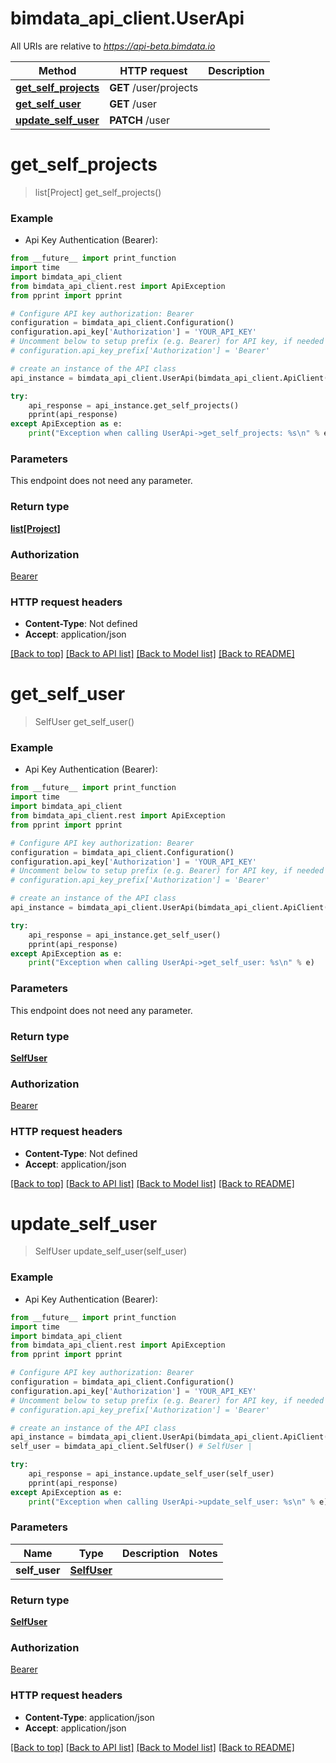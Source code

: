 # bimdata_api_client.UserApi

All URIs are relative to *https://api-beta.bimdata.io*

Method | HTTP request | Description
------------- | ------------- | -------------
[**get_self_projects**](UserApi.md#get_self_projects) | **GET** /user/projects | 
[**get_self_user**](UserApi.md#get_self_user) | **GET** /user | 
[**update_self_user**](UserApi.md#update_self_user) | **PATCH** /user | 


# **get_self_projects**
> list[Project] get_self_projects()



### Example

* Api Key Authentication (Bearer): 
```python
from __future__ import print_function
import time
import bimdata_api_client
from bimdata_api_client.rest import ApiException
from pprint import pprint

# Configure API key authorization: Bearer
configuration = bimdata_api_client.Configuration()
configuration.api_key['Authorization'] = 'YOUR_API_KEY'
# Uncomment below to setup prefix (e.g. Bearer) for API key, if needed
# configuration.api_key_prefix['Authorization'] = 'Bearer'

# create an instance of the API class
api_instance = bimdata_api_client.UserApi(bimdata_api_client.ApiClient(configuration))

try:
    api_response = api_instance.get_self_projects()
    pprint(api_response)
except ApiException as e:
    print("Exception when calling UserApi->get_self_projects: %s\n" % e)
```

### Parameters
This endpoint does not need any parameter.

### Return type

[**list[Project]**](Project.md)

### Authorization

[Bearer](../README.md#Bearer)

### HTTP request headers

 - **Content-Type**: Not defined
 - **Accept**: application/json

[[Back to top]](#) [[Back to API list]](../README.md#documentation-for-api-endpoints) [[Back to Model list]](../README.md#documentation-for-models) [[Back to README]](../README.md)

# **get_self_user**
> SelfUser get_self_user()



### Example

* Api Key Authentication (Bearer): 
```python
from __future__ import print_function
import time
import bimdata_api_client
from bimdata_api_client.rest import ApiException
from pprint import pprint

# Configure API key authorization: Bearer
configuration = bimdata_api_client.Configuration()
configuration.api_key['Authorization'] = 'YOUR_API_KEY'
# Uncomment below to setup prefix (e.g. Bearer) for API key, if needed
# configuration.api_key_prefix['Authorization'] = 'Bearer'

# create an instance of the API class
api_instance = bimdata_api_client.UserApi(bimdata_api_client.ApiClient(configuration))

try:
    api_response = api_instance.get_self_user()
    pprint(api_response)
except ApiException as e:
    print("Exception when calling UserApi->get_self_user: %s\n" % e)
```

### Parameters
This endpoint does not need any parameter.

### Return type

[**SelfUser**](SelfUser.md)

### Authorization

[Bearer](../README.md#Bearer)

### HTTP request headers

 - **Content-Type**: Not defined
 - **Accept**: application/json

[[Back to top]](#) [[Back to API list]](../README.md#documentation-for-api-endpoints) [[Back to Model list]](../README.md#documentation-for-models) [[Back to README]](../README.md)

# **update_self_user**
> SelfUser update_self_user(self_user)



### Example

* Api Key Authentication (Bearer): 
```python
from __future__ import print_function
import time
import bimdata_api_client
from bimdata_api_client.rest import ApiException
from pprint import pprint

# Configure API key authorization: Bearer
configuration = bimdata_api_client.Configuration()
configuration.api_key['Authorization'] = 'YOUR_API_KEY'
# Uncomment below to setup prefix (e.g. Bearer) for API key, if needed
# configuration.api_key_prefix['Authorization'] = 'Bearer'

# create an instance of the API class
api_instance = bimdata_api_client.UserApi(bimdata_api_client.ApiClient(configuration))
self_user = bimdata_api_client.SelfUser() # SelfUser | 

try:
    api_response = api_instance.update_self_user(self_user)
    pprint(api_response)
except ApiException as e:
    print("Exception when calling UserApi->update_self_user: %s\n" % e)
```

### Parameters

Name | Type | Description  | Notes
------------- | ------------- | ------------- | -------------
 **self_user** | [**SelfUser**](SelfUser.md)|  | 

### Return type

[**SelfUser**](SelfUser.md)

### Authorization

[Bearer](../README.md#Bearer)

### HTTP request headers

 - **Content-Type**: application/json
 - **Accept**: application/json

[[Back to top]](#) [[Back to API list]](../README.md#documentation-for-api-endpoints) [[Back to Model list]](../README.md#documentation-for-models) [[Back to README]](../README.md)

